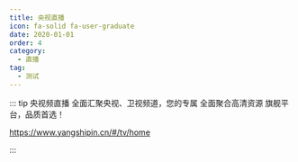 ```yaml
---
title: 央视直播
icon: fa-solid fa-user-graduate
date: 2020-01-01
order: 4
category:
  - 直播
tag:
  - 测试
---
```


<ArtPlayer :src="state.src" :config="mpConfig(state.p)" />

::: tip 央视频直播
全面汇聚央视、卫视频道，您的专属 全面聚合高清资源 旗舰平台，品质首选！

https://www.yangshipin.cn/#/tv/home

:::

<script setup>
 import axios from"axios"
  import iptv from '@db/iptv.js'
  import { mpConfig } from '@cps/artConst'
  import { useStorage } from '@vueuse/core'
  import { onMounted } from "vue";
  const state = useStorage(
    "iptv-ysp",
    {
      src: "",
      p: []
    }
  )
  onMounted(async () => {
    axios.get("https://cors.eu.org/https://api.zxz.ee/api/bilibili/?url=BV1MH4y1p7Mk").then((res)=>{
      state.value.src= res.data.url
    })
  });

</script>
